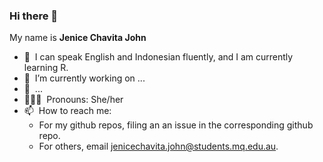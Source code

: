 ### Hi there 👋

My name is **Jenice Chavita John**

* 💬 &nbsp;I can speak English and Indonesian fluently, and I am currently learning R.
* 🔭 &nbsp;I’m currently working on ...
* 🌱 &nbsp;...
* 👩🏻‍💻 &nbsp;Pronouns: She/her
* 📫 &nbsp;How to reach me: 
  * For my github repos, filing an an issue in the corresponding github repo.
  * For others, email jenicechavita.john@students.mq.edu.au.
